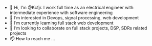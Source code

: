 - 👋 Hi, I’m @Kcfjr. I work full time as an electrical engineer with intermediate experience with software engineering
- 👀 I’m interested in Devops, signal processing, web development
- 🌱 I’m currently learning full stack web development
- 💞️ I’m looking to collaborate on full stack projects, DSP, SDRs related projects
- 📫 How to reach me ...

<!---
Kcfjr/Kcfjr is a ✨ special ✨ repository because its `README.md` (this file) appears on your GitHub profile.
You can click the Preview link to take a look at your changes.
--->
